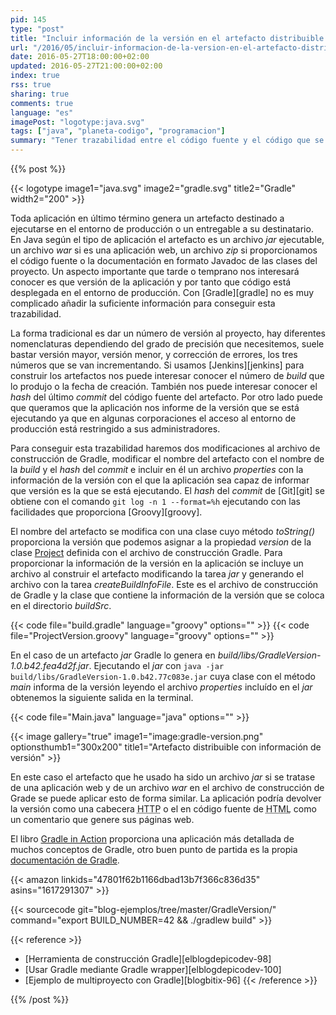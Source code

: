 ```yaml
---
pid: 145
type: "post"
title: "Incluir información de la versión en el artefacto distribuible con Gradle"
url: "/2016/05/incluir-informacion-de-la-version-en-el-artefacto-distribuible-con-gradle/"
date: 2016-05-27T18:00:00+02:00
updated: 2016-05-27T21:00:00+02:00
index: true
rss: true
sharing: true
comments: true
language: "es"
imagePost: "logotype:java.svg"
tags: ["java", "planeta-codigo", "programacion"]
summary: "Tener trazabilidad entre el código fuente y el código que se está ejecutando en el entorno de producción es importante para saber cual es el origen de alguna excepción o error que se produzca. Con Gradle podemos conseguir esta trazabilidad haciendo unas pocas modificaciones al _script_ de construcción."
---
```


{{% post %}}

{{< logotype image1="java.svg" image2="gradle.svg" title2="Gradle" width2="200" >}}

Toda aplicación en último término genera un artefacto destinado a ejecutarse en el entorno de producción o un entregable a su destinatario. En Java según el tipo de aplicación el artefacto es un archivo _jar_ ejecutable, un archivo _war_ si es una aplicación web, un archivo _zip_ si proporcionamos el código fuente o la documentación en formato Javadoc de las clases del proyecto. Un aspecto importante que tarde o temprano nos interesará conocer es que versión de la aplicación y por tanto que código está desplegada en el entorno de producción. Con [Gradle][gradle] no es muy complicado añadir la suficiente información para conseguir esta trazabilidad.

La forma tradicional es dar un número de versión al proyecto, hay diferentes nomenclaturas dependiendo del grado de precisión que necesitemos, suele bastar versión mayor, versión menor, y corrección de errores, los tres números que se van incrementando. Si usamos [Jenkins][jenkins] para construir los artefactos nos puede interesar conocer el número de _build_ que lo produjo o la fecha de creación. También nos puede interesar conocer el _hash_ del último _commit_ del código fuente del artefacto. Por otro lado puede que queramos que la aplicación nos informe de la versión que se está ejecutando ya que en algunas corporaciones el acceso al entorno de producción está restringido a sus administradores.

Para conseguir esta trazabilidad haremos dos modificaciones al archivo de construcción de Gradle, modificar el nombre del artefacto con el nombre de la _build_ y el _hash_ del _commit_ e incluir en él un archivo _properties_ con la información de la versión con el que la aplicación sea capaz de informar que versión es la que se está ejecutando. El _hash_ del _commit_ de [Git][git] se obtiene con el comando `git log -n 1 --format=%h` ejecutando con las facilidades que proporciona [Groovy][groovy].

El nombre del artefacto se modifica con una clase cuyo método _toString()_ proporciona la versión que podemos asignar a la propiedad _version_ de la clase [Project](https://docs.gradle.org/current/javadoc/org/gradle/api/Project.html) definida con el archivo de construcción Gradle. Para proporcionar la información de la versión en la aplicación se incluye un archivo al construir el artefacto modificando la tarea _jar_ y generando el archivo con la tarea _createBuildInfoFile_. Este es el archivo de construcción de Gradle y la clase que contiene la información de la versión que se coloca en el directorio _buildSrc_.

{{< code file="build.gradle" language="groovy" options="" >}}
{{< code file="ProjectVersion.groovy" language="groovy" options="" >}}

En el caso de un artefacto _jar_ Gradle lo genera en _build/libs/GradleVersion-1.0.b42.fea4d2f.jar_. Ejecutando el _jar_ con `java -jar build/libs/GradleVersion-1.0.b42.77c083e.jar` cuya clase con el método _main_ informa de la versión leyendo el archivo _properties_ incluído en el _jar_ obtenemos la siguiente salida en la terminal.

{{< code file="Main.java" language="java" options="" >}}

{{< image
    gallery="true"
    image1="image:gradle-version.png" optionsthumb1="300x200" title1="Artefacto distribuible con información de versión" >}}

En este caso el artefacto que he usado ha sido un archivo _jar_ si se tratase de una aplicación web y de un archivo _war_ en el archivo de construcción de Grade se puede aplicar esto de forma similar. La aplicación podría devolver la versión como una cabecera <abbr title="HyperText Transfer Protocol">HTTP</abbr> o el en código fuente de <abbr title="HyperText Markup Language">HTML</abbr> como un comentario que genere sus páginas web.

El libro [Gradle in Action](https://amzn.to/2tzDFla) proporciona una aplicación más detallada de muchos conceptos de Gradle, otro buen punto de partida es la propia [documentación de Gradle](https://docs.gradle.org/current/userguide/userguide.html).

{{< amazon
    linkids="47801f62b1166dbad13b7f366c836d35"
    asins="1617291307" >}}

{{< sourcecode git="blog-ejemplos/tree/master/GradleVersion/" command="export BUILD_NUMBER=42 && ./gradlew build" >}}

{{< reference >}}
* [Herramienta de construcción Gradle][elblogdepicodev-98]
* [Usar Gradle mediante Gradle wrapper][elblogdepicodev-100]
* [Ejemplo de multiproyecto con Gradle][blogbitix-96]
{{< /reference >}}

{{% /post %}}
